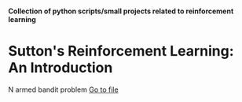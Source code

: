 #### Collection of python scripts/small projects related to reinforcement learning


# Sutton's Reinforcement Learning: An Introduction

N armed bandit problem
[Go to file](../N_arm_bandit.py)
